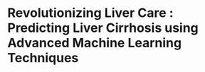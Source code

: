 # Revolutionizing Liver Care : Predicting Liver Cirrhosis using Advanced Machine Learning Techniques
